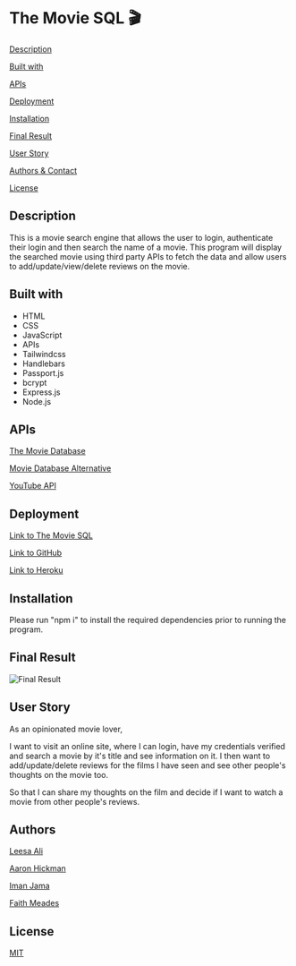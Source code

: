 # The Movie SQL 🎬

[Description](#description)

[Built with](#built-with)

[APIs](#APIs)

[Deployment](#deployment)

[Installation](#installation)

[Final Result](#final-result)

[User Story](#user-story)

[Authors & Contact](#authors)

[License](#license)

## Description

This is a movie search engine that allows the user to login, authenticate their login and then search the name of a movie. This program will display the searched movie using third party APIs to fetch the data and allow users to add/update/view/delete reviews on the movie.

## Built with

- HTML
- CSS
- JavaScript
- APIs
- Tailwindcss
- Handlebars
- Passport.js
- bcrypt
- Express.js
- Node.js

## APIs

[The Movie Database](https://www.themoviedb.org/?language=en-GB)

[Movie Database Alternative](https://rapidapi.com/rapidapi/api/movie-database-alternative/details)

[YouTube API](https://developers.google.com/youtube/v3)

## Deployment

[Link to The Movie SQL]()

[Link to GitHub](https://github.com/Iman-Jama/movie-part2)

[Link to Heroku]()

## Installation

Please run "npm i" to install the required dependencies prior to running the program.

## Final Result

![Final Result]()

## User Story

As an opinionated movie lover,

I want to visit an online site, where I can login, have my credentials verified and search a movie by it's title and see information on it. I then want to add/update/delete reviews for the films I have seen and see other people's thoughts on the movie too.

So that I can share my thoughts on the film and decide if I want to watch a movie from other people's reviews.

## Authors

[Leesa Ali](https://github.com/Leesaal)

[Aaron Hickman](https://github.com/Hicku)

[Iman Jama](https://github.com/Iman-Jama)

[Faith Meades](https://github.com/FaithsCoding)

## License

[MIT](https://choosealicense.com/licenses/mit/)
